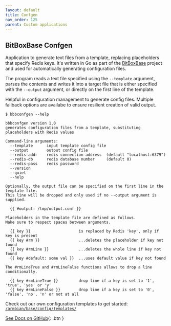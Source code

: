 ```yaml
---
layout: default
title: Confgen
nav_order: 125
parent: Custom applications
---
```

## BitBoxBase Confgen

Application to generate text files from a template, replacing placeholders that specify Redis keys.
It's written in Go as part of the [BitBoxBase](https://github.com/digitalbitbox/bitbox-base) project and used for automatically generating configuration files.

The program reads a text file specified using the `--template` argument, parses the contents and writes it into a target file that is either specified with the `--output` argument, or directly on the first line of the template.

Helpful in configuration management to generate config files. Multiple fallback options are availabe to ensure resilient creation of valid output.

```
$ bbbconfgen --help

bbbconfgen version 1.0
generates configuration files from a template, substituting placeholders with Redis values

Command-line arguments:
  --template      input template config file
  --output        output config file
  --redis-addr    redis connection address  (default "localhost:6379")
  --redis-db      redis database number     (default 0)
  --redis-pass    redis password
  --version
  --quiet
  --help

Optionally, the output file can be specified on the first line in the template file.
This line will be dropped and only used if no --output argument is supplied.

  {{ #output: /tmp/output.conf }}

Placeholders in the template file are defined as follows.
Make sure to respect spaces between arguments.

  {{ key }}                     is replaced by Redis 'key', only if key is present
  {{ key #rm }}                 ...deletes the placeholder if key not found
  {{ key #rmLine }}             ...deletes the whole line if key not found
  {{ key #default: some val }}  ...uses default value if key not found

The #rmLineTrue and #rmLineFalse functions allows to drop a line conditionally.

  {{ key #rmLineTrue }}         drop line if a key is set to '1', 'true', 'yes' or 'y'
  {{ key #rmLineFalse }}        drop line if a key is set to '0', 'false', 'no', 'n' or not at all
```

Check out our own configuration templates to get started: [`/armbian/base/config/templates/`](https://github.com/digitalbitbox/bitbox-base/tree/master/armbian/base/config/templates)

[See Docs on GitHub](https://github.com/digitalbitbox/bitbox-base/tree/master/tools/bbbfancontrol){: .btn }
